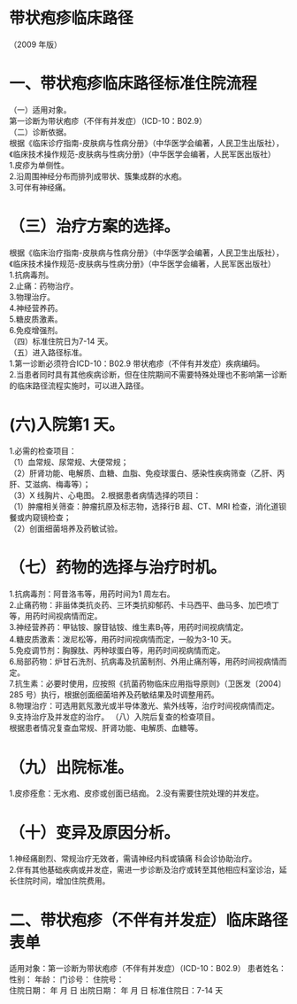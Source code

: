 # 带状疱疹临床路径  
（2009 年版）  
# 一、带状疱疹临床路径标准住院流程  
（一）适用对象。  
第一诊断为带状疱疹（不伴有并发症）（ICD-10：B02.9）  
（二）诊断依据。  
根据《临床诊疗指南-皮肤病与性病分册》（中华医学会编著，人民卫生出版社），《临床技术操作规范-皮肤病与性病分册》（中华医学会编著，人民军医出版社）  
1.皮疹为单侧性。  
2.沿周围神经分布而排列成带状、簇集成群的水疱。  
3.可伴有神经痛。  
# （三）治疗方案的选择。  
根据《临床治疗指南-皮肤病与性病分册》（中华医学会编著，人民卫生出版社），《临床技术操作规范-皮肤病与性病分册》（中华医学会编著，人民军医出版社）  
1.抗病毒剂。  
2.止痛：药物治疗。  
3.物理治疗。  
4.神经营养药。  
5.糖皮质激素。  
6.免疫增强剂。  
（四）标准住院日为7-14 天。  
（五）进入路径标准。  
1.第一诊断必须符合ICD-10：B02.9 带状疱疹（不伴有并发症）疾病编码。  
2.当患者同时具有其他疾病诊断，但在住院期间不需要特殊处理也不影响第一诊断的临床路径流程实施时，可以进入路径。  
# (六)入院第1 天。  
1.必需的检查项目：  
（1）血常规、尿常规、大便常规；  
（2）肝肾功能、电解质、血糖、血脂、免疫球蛋白、感染性疾病筛查（乙肝、丙肝、艾滋病、梅毒等）；  
（3）X 线胸片、心电图。 2.根据患者病情选择的项目：  
（1）肿瘤相关筛查：肿瘤抗原及标志物，选择行B 超、CT、MRI 检查，消化道钡餐或内窥镜检查；  
（2）创面细菌培养及药敏试验。  
# （七）药物的选择与治疗时机。  
1.抗病毒剂：阿昔洛韦等，用药时间为1 周左右。  
2.止痛药物：非甾体类抗炎药、三环类抗抑郁药、卡马西平、曲马多、加巴喷丁等，用药时间视病情而定。  
3.神经营养药：甲钴铵、腺苷钴铵、维生素$\mathrm{B_{1}}$等，用药时间视病情定。  
4.糖皮质激素：泼尼松等，用药时间视病情而定，一般为3-10 天。  
5.免疫调节剂：胸腺肽、丙种球蛋白等，用药时间视病情而定。  
6.局部药物：炉甘石洗剂、抗病毒及抗菌制剂、外用止痛剂等，用药时间视病情而定。  
7.抗生素：必要时使用，应按照《抗菌药物临床应用指导原则》（卫医发〔2004〕285 号）执行，根据创面细菌培养及药敏结果及时调整用药。  
8.物理治疗：可选用氦氖激光或半导体激光、紫外线等，治疗时间视病情而定。  
9.支持治疗及并发症的治疗。 （八）入院后复查的检查项目。  
根据患者情况复查血常规、肝肾功能、电解质、血糖等。  
# （九）出院标准。  
1.皮疹痊愈：无水疱、皮疹或创面已结痂。 2.没有需要住院处理的并发症。  
# （十）变异及原因分析。  
1.神经痛剧烈、常规治疗无效者，需请神经内科或镇痛 科会诊协助治疗。  
2.伴有其他基础疾病或并发症，需进一步诊断及治疗或转至其他相应科室诊治，延长住院时间，增加住院费用。  
# 二、带状疱疹（不伴有并发症）临床路径表单  
适用对象：第一诊断为带状疱疹（不伴有并发症）（ICD-10：B02.9） 患者姓名：           性别：    年龄：    门诊号：       住院号：  
住院日期：   年  月  日 出院日期：   年  月   日  标准住院日：7-14 天  
